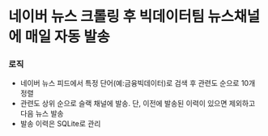 # 네이버 뉴스 크롤링 후 빅데이터팀 뉴스채널에 매일 자동 발송

### 로직 
- 네이버 뉴스 피드에서 특정 단어(예:금융빅데이터)로 검색 후 관련도 순으로 10개 정렬
- 관련도 상위 순으로 슬랙 채널에 발송. 단, 이전에 발송된 이력이 있으면 제외하고 다음 뉴스 발송
- 발송 이력은 SQLite로 관리
